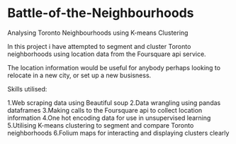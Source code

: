# Battle-of-the-Neighbourhoods
Analysing Toronto Neighbourhoods using K-means Clustering

In this project i have attempted to segment and cluster Toronto neighborhoods using location data from the Foursquare api service.

The location information would be useful for anybody perhaps looking to relocate in a new city, or set up a new busisness.

Skills utilised:

1.Web scraping data using Beautiful soup
2.Data wrangling using pandas dataframes
3.Making calls to the Foursquare api to collect location information 
4.One hot encoding data for use in unsupervised learning
5.Utilising K-means clustering to segment and compare Toronto neighborhoods
6.Folium maps for interacting and displaying clusters clearly

